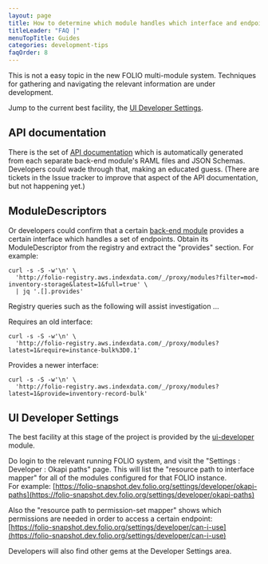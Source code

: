 ```yaml
---
layout: page
title: How to determine which module handles which interface and endpoint
titleLeader: "FAQ |"
menuTopTitle: Guides
categories: development-tips
faqOrder: 8
---
```


This is not a easy topic in the new FOLIO multi-module system.
Techniques for gathering and navigating the relevant information are under development.

Jump to the current best facility, the [UI Developer Settings](#ui-developer-settings).

## API documentation

There is the set of [API documentation](/reference/api/) which is automatically generated from each separate back-end module's RAML files and JSON Schemas.
Developers could wade through that, making an educated guess.
(There are tickets in the Issue tracker to improve that aspect of the API documentation, but not happening yet.)

## ModuleDescriptors

Or developers could confirm that a certain [back-end module](/source-code/map/#backend-mod) provides a certain interface which handles a set of endpoints.
Obtain its ModuleDescriptor from the registry and extract the "provides" section.
For example:

```
curl -s -S -w'\n' \
  'http://folio-registry.aws.indexdata.com/_/proxy/modules?filter=mod-inventory-storage&latest=1&full=true' \
  | jq '.[].provides'
```

Registry queries such as the following will assist investigation ...

Requires an old interface:

```
curl -s -S -w'\n' \
  'http://folio-registry.aws.indexdata.com/_/proxy/modules?latest=1&require=instance-bulk%3D0.1'
```

Provides a newer interface:

```
curl -s -S -w'\n' \
  'http://folio-registry.aws.indexdata.com/_/proxy/modules?latest=1&provide=inventory-record-bulk'
```

## UI Developer Settings

The best facility at this stage of the project is provided by the [ui-developer](/source-code/map/#ui-developer) module.

Do login to the relevant running FOLIO system, and visit the "Settings : Developer : Okapi paths" page.
This will list the "resource path to interface mapper" for all of the modules configured for that FOLIO instance.<br/>
For example: [https://folio-snapshot.dev.folio.org/settings/developer/okapi-paths](https://folio-snapshot.dev.folio.org/settings/developer/okapi-paths)

Also the "resource path to permission-set mapper" shows which permissions are needed in order to access a certain endpoint:<br/>
[https://folio-snapshot.dev.folio.org/settings/developer/can-i-use](https://folio-snapshot.dev.folio.org/settings/developer/can-i-use)

Developers will also find other gems at the Developer Settings area.

